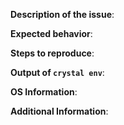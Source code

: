 <!-- Thanks for filing an issue! Please use this template to provide more context for the issue . -->

**Description of the issue**:

**Expected behavior**:

**Steps to reproduce**: <!-- Please provide a minimal and precise series of steps -->

**Output of `crystal env`**:

**OS Information**: 


**Additional Information**: <!-- Any additional information that may be helpful -->


<!-- Thanks for contributing! -->
